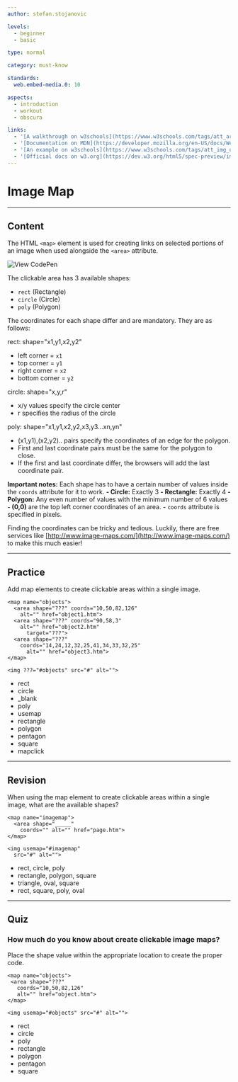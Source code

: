 ```yaml
---
author: stefan.stojanovic

levels:
  - beginner
  - basic

type: normal

category: must-know

standards:
  web.embed-media.0: 10

aspects:
  - introduction
  - workout
  - obscura

links:
  - '[A walkthrough on w3schools](https://www.w3schools.com/tags/att_area_coords.asp){website}'
  - '[Documentation on MDN](https://developer.mozilla.org/en-US/docs/Web/HTML/Element/map){documentation}'
  - '[An example on w3schools](https://www.w3schools.com/tags/att_img_usemap.asp){website}'
  - '[Official docs on w3.org](https://dev.w3.org/html5/spec-preview/image-maps.html){documentation}'
---
```

# Image Map
---
## Content

The HTML `<map>` element is used for creating links on selected portions of an image when used alongside the `<area>` attribute. 

![View CodePen](https://codepen.io/enkidevs/pen/ajbxbX)

The clickable area has 3 available shapes:
  - `rect` (Rectangle)
  - `circle` (Circle)
  - `poly` (Polygon)

The coordinates for each shape differ and are mandatory. They are as follows:

rect: shape="x1,y1,x2,y2"
  - left corner = `x1`
  - top corner = `y1`
  - right corner = `x2`
  - bottom corner = `y2`

circle: shape="x,y,r"
  - x/y values specify the circle center
  - r specifies the radius of the circle

poly: shape="x1,y1,x2,y2,x3,y3...xn,yn"
  - (x1,y1),(x2,y2).. pairs specify the coordinates of an edge for the polygon.
  - First and last coordinate pairs must be the same for the polygon to close.
  - If the first and last coordinate differ, the browsers will add the last coordinate pair.


**Important notes:** Each shape has to have a certain number of values inside the `coords` attribute for it to work.
  **- Circle:** Exactly 3
  **- Rectangle:** Exactly 4
  **- Polygon:** Any even number of values with the minimum number of 6 values
  **- (0,0)** are the top left corner coordinates of an area.
  **-** `coords` attribute is specified in pixels.

 Finding the coordinates can be tricky and tedious. Luckily, there are free services like [http://www.image-maps.com/](http://www.image-maps.com/) to make this much easier! 


---
## Practice

Add map elements to create clickable areas within a single image.

```
<map name="objects">
  <area shape="???" coords="10,50,82,126"
    alt="" href="object1.htm">
  <area shape="???" coords="90,58,3"
    alt="" href="object2.htm"
      target="???">
  <area shape="???"
    coords="14,24,12,32,25,41,34,33,32,25"
      alt="" href="object3.htm">
</map>

<img ???="#objects" src="#" alt="">
```

* rect
* circle
* _blank
* poly
* usemap
* rectangle
* polygon
* pentagon
* square
* mapclick

---
## Revision

When using the map element to create clickable areas within a single image, what are the available shapes?

```
<map name="imagemap">
  <area shape="_____"
    coords="" alt="" href="page.htm">
</map>

<img usemap="#imagemap"
  src="#" alt="">
```

* rect, circle, poly
* rectangle, polygon, square
* triangle, oval, square
* rect, square, poly, oval

---
## Quiz

### How much do you know about create clickable image maps?

Place the shape value within the appropriate location to create the proper code.

```
<map name="objects">
 <area shape="???"
   coords="10,50,82,126"
   alt="" href="object.htm">
</map>

<img usemap="#objects" src="#" alt="">
```

* rect
* circle
* poly
* rectangle
* polygon
* pentagon
* square
